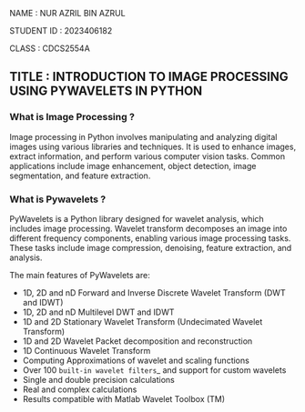 NAME : NUR AZRIL BIN AZRUL

STUDENT ID : 2023406182

CLASS : CDCS2554A
## TITLE : INTRODUCTION TO IMAGE PROCESSING USING PYWAVELETS IN PYTHON
### What is Image Processing ?
Image processing in Python involves manipulating and analyzing digital images using various libraries and techniques. It is used to enhance images, extract information, and perform various computer vision tasks. Common applications include image enhancement, object detection, image segmentation, and feature extraction.
### What is Pywavelets ?
PyWavelets is a Python library designed for wavelet analysis, which includes image processing. Wavelet transform decomposes an image into different frequency components, enabling various image processing tasks. These tasks include image compression, denoising, feature extraction, and analysis.

The main features of PyWavelets are:

  * 1D, 2D and nD Forward and Inverse Discrete Wavelet Transform (DWT and IDWT)
  * 1D, 2D and nD Multilevel DWT and IDWT
  * 1D and 2D Stationary Wavelet Transform (Undecimated Wavelet Transform)
  * 1D and 2D Wavelet Packet decomposition and reconstruction
  * 1D Continuous Wavelet Transform
  * Computing Approximations of wavelet and scaling functions
  * Over 100 `built-in wavelet filters`_ and support for custom wavelets
  * Single and double precision calculations
  * Real and complex calculations
  * Results compatible with Matlab Wavelet Toolbox (TM)
